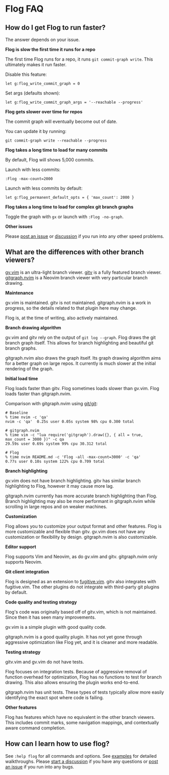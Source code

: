 # Flog FAQ

## How do I get Flog to run faster?

The answer depends on your issue.

**Flog is slow the first time it runs for a repo**

The first time Flog runs for a repo, it runs `git commit-graph write`.
This ultimately makes it run faster.

Disable this feature:

```
let g:flog_write_commit_graph = 0
```

Set args (defaults shown):

```
let g:flog_write_commit_graph_args = '--reachable --progress'
```

**Flog gets slower over time for repos**

The commit graph will eventually become out of date.

You can update it by running:

```
git commit-graph write --reachable --progress
```

**Flog takes a long time to load for many commits**

By default, Flog will shows 5,000 commits.

Launch with less commits:

```
:Flog -max-count=2000
```

Launch with less commits by default:

```
let g:flog_permanent_default_opts = { 'max_count': 2000 }
```

**Flog takes a long time to load for complex git branch graphs**

Toggle the graph with `gx` or launch with `:Flog -no-graph`.

**Other issues**

Please [post an issue](https://github.com/rbong/vim-flog/issues/) or [discussion](https://github.com/rbong/vim-flog/discussions) if you run into any other speed problems.

## What are the differences with other branch viewers?

[gv.vim](https://github.com/junegunn/gv.vim) is an ultra-light branch viewer.
[gitv](https://github.com/gregsexton/gitv) is a fully featured branch viewer.
[gitgraph.nvim](https://github.com/isakbm/gitgraph.nvim) is a Neovim branch viewer with very particular branch drawing.

**Maintenance**

gv.vim is maintained.
gitv is not maintained.
gitgraph.nvim is a work in progress, so the details related to that plugin here may change.

Flog is, at the time of writing, also actively maintained.

**Branch drawing algorithm**

gv.vim and gitv rely on the output of `git log --graph`.
Flog draws the git branch graph itself.
This allows for branch highlighting and beautiful git branch graphs.

gitgraph.nvim also draws the graph itself.
Its graph drawing algorithm aims for a better graph on large repos.
It currently is much slower at the initial rendering of the graph.

**Initial load time**

Flog loads faster than gitv.
Flog sometimes loads slower than gv.vim.
Flog loads faster than gitgraph.nvim.

Comparison with gitgraph.nvim using [git/git](https://github.com/git/git):

```
# Baseline
% time nvim -c 'qa'
nvim -c 'qa'  0.25s user 0.05s system 98% cpu 0.300 total

# gitgraph.nvim
% time vim -c "lua require('gitgraph').draw({}, { all = true, max_count = 3000 })" -c qa
29.59s user 0.69s system 99% cpu 30.312 total

# Flog
% time nvim README.md -c 'Flog -all -max-count=3000' -c 'qa'
0.77s user 0.10s system 122% cpu 0.709 total
```

**Branch highlighting**

gv.vim does not have branch highlighting.
gitv has similar branch highlighting to Flog, however it may cause more lag.

gitgraph.nvim currently has more accurate branch highlighting than Flog.
Branch highlighting may also be more performant in gitgraph.nvim while scrolling in large repos and on weaker machines.

**Customization**

Flog allows you to customize your output format and other features.
Flog is more customizable and flexible than gitv.
gv.vim does not have any customization or flexibility by design.
gitgraph.nvim is also customizable.

**Editor support**

Flog supports Vim and Neovim, as do gv.vim and gitv.
gitgraph.nvim only supports Neovim.

**Git client integration**

Flog is designed as an extension to [fugitive.vim](https://github.com/tpope/vim-fugitive).
gitv also integrates with fugitive.vim.
The other plugins do not integrate with third-party git plugins by default.

**Code quality and testing strategy**

Flog's code was originally based off of gitv.vim, which is not maintained.
Since then it has seen many improvements.

gv.vim is a simple plugin with good quality code.

gitgraph.nvim is a good quality plugin.
It has not yet gone through aggressive optimization like Flog yet, and it is cleaner and more readable.

**Testing strategy**

gitv.vim and gv.vim do not have tests.

Flog focuses on integration tests.
Because of aggressive removal of function overhead for optimization, Flog has no functions to test for branch drawing.
This also allows ensuring the plugin works end-to-end.

gitgraph.nvim has unit tests.
These types of tests typically allow more easily identifying the exact spot where code is failing.

**Other features**

Flog has features which have no equivalent in the other branch viewers.
This includes commit marks, some navigation mappings, and contextually aware command completion.

## How can I learn how to use flog?

See `:help flog` for all commands and options.
See [examples](EXAMPLES.md) for detailed walkthroughs.
Please [start a discussion](https://github.com/rbong/vim-flog/discussions/new/choose) if you have any questions or [post an issue](https://github.com/rbong/vim-flog/issues/) if you run into any bugs.
